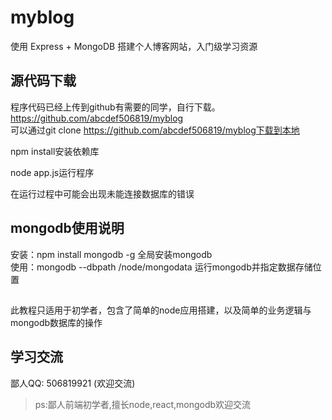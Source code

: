 # myblog
使用 Express + MongoDB 搭建个人博客网站，入门级学习资源
## 源代码下载
程序代码已经上传到github有需要的同学，自行下载。 https://github.com/abcdef506819/myblog  
可以通过git clone https://github.com/abcdef506819/myblog下载到本地  

npm install安装依赖库   

node app.js运行程序  

在运行过程中可能会出现未能连接数据库的错误
## mongodb使用说明
安装：npm install mongodb -g 全局安装mongodb  
使用：mongodb --dbpath /node/mongodata 运行mongodb并指定数据存储位置  

##
此教程只适用于初学者，包含了简单的node应用搭建，以及简单的业务逻辑与mongodb数据库的操作

## 学习交流
鄙人QQ: 506819921 (欢迎交流)
>ps:鄙人前端初学者,擅长node,react,mongodb欢迎交流
